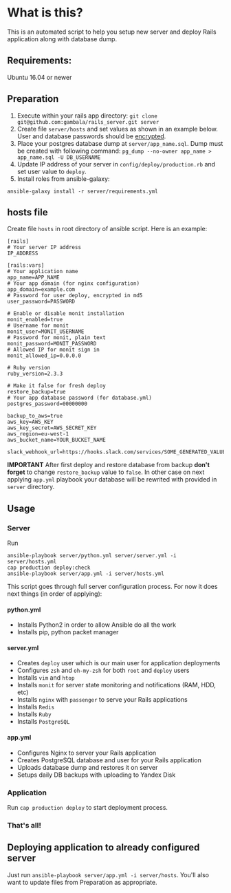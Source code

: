 # What is this?

This is an automated script to help you setup new server and deploy Rails application along with database dump.

## Requirements:
Ubuntu 16.04 or newer

## Preparation

1. Execute within your rails app directory: `git clone git@github.com:gambala/rails_server.git server`
2. Create file `server/hosts` and set values as shown in an example below. User and database passwords should be [encrypted](http://docs.ansible.com/ansible/faq.html#how-do-i-generate-crypted-passwords-for-the-user-module).
3. Place your postgres database dump at `server/app_name.sql`. Dump must be created with following command: `pg_dump --no-owner app_name > app_name.sql -U DB_USERNAME`
4. Update IP address of your server in `config/deploy/production.rb` and set user value to `deploy`.
5. Install roles from ansible-galaxy:
```
ansible-galaxy install -r server/requirements.yml
```

## hosts file
Create file `hosts` in root directory of ansible script. Here is an example:

```
[rails]
# Your server IP address
IP_ADDRESS

[rails:vars]
# Your application name
app_name=APP_NAME
# Your app domain (for nginx configuration)
app_domain=example.com
# Password for user deploy, encrypted in md5
user_password=PASSWORD

# Enable or disable monit installation
monit_enabled=true
# Username for monit
monit_user=MONIT_USERNAME
# Password for monit, plain text
monit_password=MONIT_PASSWORD
# Allowed IP for monit sign in
monit_allowed_ip=0.0.0.0

# Ruby version
ruby_version=2.3.3

# Make it false for fresh deploy
restore_backup=true
# Your app database password (for database.yml)
postgres_password=00000000

backup_to_aws=true
aws_key=AWS_KEY
aws_key_secret=AWS_SECRET_KEY
aws_region=eu-west-1
aws_bucket_name=YOUR_BUCKET_NAME

slack_webhook_url=https://hooks.slack.com/services/SOME_GENERATED_VALUE
```

**IMPORTANT**
After first deploy and restore database from backup **don't forget** to change `restore_backup` value to `false`. In other case on next applying `app.yml` playbook your database will be rewrited with provided in `server` directory.

## Usage

### Server

Run
```
ansible-playbook server/python.yml server/server.yml -i server/hosts.yml
cap production deploy:check
ansible-playbook server/app.yml -i server/hosts.yml
```

This script goes through full server configuration process. For now it does next things (in order of applying):

#### python.yml

- Installs Python2 in order to allow Ansible do all the work
- Installs pip, python packet manager

#### server.yml

- Creates `deploy` user which is our main user for application deployments
- Configures `zsh` and `oh-my-zsh` for both `root` and `deploy` users
- Installs `vim` and `htop`
- Installs `monit` for server state monitoring and notifications (RAM, HDD, etc)
- Installs `nginx` with `passenger` to serve your Rails applications
- Installs `Redis`
- Installs `Ruby`
- Installs `PostgreSQL`

#### app.yml

- Configures Nginx to server your Rails application
- Creates PostgreSQL database and user for your Rails application
- Uploads database dump and restores it on server
- Setups daily DB backups with uploading to Yandex Disk

### Application
Run `cap production deploy` to start deployment process.

### That's all!

## Deploying application to already configured server

Just run `ansible-playbook server/app.yml -i server/hosts`. You'll also want to update files from Preparation as appropriate.
